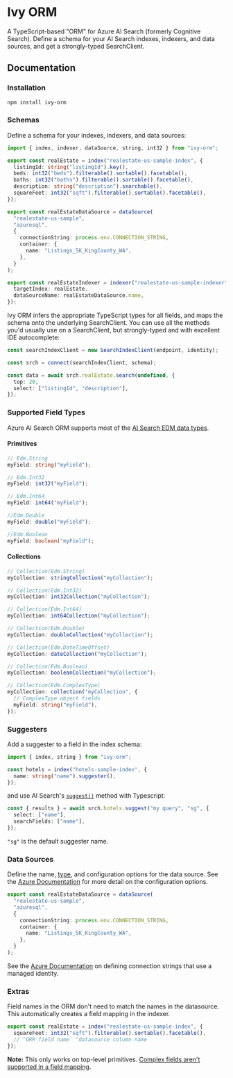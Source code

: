 # Ivy ORM

A TypeScript-based "ORM" for Azure AI Search (formerly Cognitive Search). Define a schema for your AI Search indexes, indexers, and data sources, and get a strongly-typed SearchClient.

## Documentation

### Installation

```bash
npm install ivy-orm
```

### Schemas

Define a schema for your indexes, indexers, and data sources:

```ts
import { index, indexer, dataSource, string, int32 } from "ivy-orm";

export const realEstate = index("realestate-us-sample-index", {
  listingId: string("listingId").key(),
  beds: int32("beds").filterable().sortable().facetable(),
  baths: int32("baths").filterable().sortable().facetable(),
  description: string("description").searchable(),
  squareFeet: int32("sqft").filterable().sortable().facetable(),
});

export const realEstateDataSource = dataSource(
  "realestate-us-sample",
  "azuresql",
  {
    connectionString: process.env.CONNECTION_STRING,
    container: {
      name: "Listings_5K_KingCounty_WA",
    },
  }
);

export const realEstateIndexer = indexer("realestate-us-sample-indexer", {
  targetIndex: realEstate,
  dataSourceName: realEstateDataSource.name,
});
```

Ivy ORM infers the appropriate TypeScript types for all fields, and maps the schema onto the underlying SearchClient. You can use all the methods you'd usually use on a SearchClient, but strongly-typed and with excellent IDE autocomplete:

```ts
const searchIndexClient = new SearchIndexClient(endpoint, identity);

const srch = connect(searchIndexClient, schema);

const data = await srch.realEstate.search(undefined, {
  top: 20,
  select: ["listingId", "description"],
});
```

### Supported Field Types

Azure AI Search ORM supports most of the [AI Search EDM data types](https://learn.microsoft.com/en-us/rest/api/searchservice/supported-data-types).

#### Primitives

```ts
// Edm.String
myField: string("myField");

// Edm.Int32
myField: int32("myField");

// Edm.Int64
myField: int64("myField");

//Edm.Double
myField: double("myField");

//Edm.Boolean
myField: boolean("myField");
```

#### Collections

```ts
// Collection(Edm.String)
myCollection: stringCollection("myCollection");

// Collection(Edm.Int32)
myCollection: int32Collection("myCollection");

// Collection(Edm.Int64)
myCollection: int64Collection("myCollection");

// Collection(Edm.Double)
myCollection: doubleCollection("myCollection");

// Collection(Edm.DateTimeOffset)
myCollection: dateCollection("myCollection");

// Collection(Edm.Boolean)
myCollection: booleanCollection("myCollection");

// Collection(Edm.ComplexType)
myCollection: collection("myCollection", {
  // ComplexType object fields
  myField: string("myField"),
});
```

### Suggesters

Add a suggester to a field in the index schema:

```ts
import { index, string } from "ivy-orm";

const hotels = index("hotels-sample-index", {
  name: string("name").suggester(),
});
```

and use AI Search's [`suggest()`](https://learn.microsoft.com/en-us/javascript/api/@azure/search-documents/searchclient?view=azure-node-latest#@azure-search-documents-searchclient-suggest) method with Typescript:

```ts
const { results } = await srch.hotels.suggest("my query", "sg", {
  select: ["name"],
  searchFields: ["name"],
});
```

`"sg"` is the default suggester name.

### Data Sources

Define the name, [type](https://learn.microsoft.com/en-us/rest/api/searchservice/data-sources/create?view=rest-searchservice-2024-07-01&tabs=HTTP#searchindexerdatasourcetype), and configuration options for the data source. See the [Azure Documentation](https://learn.microsoft.com/en-us/rest/api/searchservice/data-sources/create?view=rest-searchservice-2024-07-01&tabs=HTTP#datasourcecredentials) for more detail on the configuration options.

```ts
export const realEstateDataSource = dataSource(
  "realestate-us-sample",
  "azuresql",
  {
    connectionString: process.env.CONNECTION_STRING,
    container: {
      name: "Listings_5K_KingCounty_WA",
    },
  }
);
```

See the [Azure Documentation](https://learn.microsoft.com/en-us/azure/search/search-howto-managed-identities-sql) on defining connection strings that use a managed identity.

### Extras

Field names in the ORM don't need to match the names in the datasource. This automatically creates a field mapping in the indexer.

```ts
export const realEstate = index("realestate-us-sample-index", {
  squareFeet: int32("sqft").filterable().sortable().facetable(),
  // ^ORM field name  ^datasource column name
});
```

**Note:** This only works on top-level primitives. [Complex fields aren't supported in a field mapping](<https://learn.microsoft.com/en-us/azure/search/search-indexer-field-mappings?tabs=rest#:~:text=Complex%20fields%20aren%27t%20supported%20in%20a%20field%20mapping.%20Your%20source%20structure%20(nested%20or%20hierarchical%20structures)%20must%20exactly%20match%20the%20complex%20type%20in%20the%20index%20so%20that%20the%20default%20mappings%20work.>).
